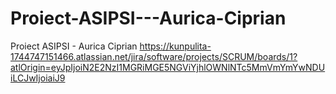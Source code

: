 # Proiect-ASIPSI---Aurica-Ciprian
Proiect ASIPSI - Aurica Ciprian
https://kunpulita-1744747151466.atlassian.net/jira/software/projects/SCRUM/boards/1?atlOrigin=eyJpIjoiN2E2NzI1MGRiMGE5NGViYjhlOWNlNTc5MmVmYmYwNDUiLCJwIjoiaiJ9
